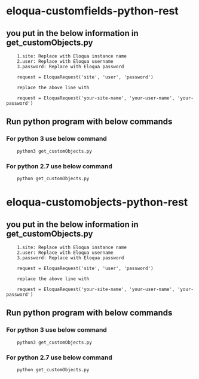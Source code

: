 # eloqua-customfields-python-rest


## you put in the below information in get_customObjects.py
        1.site: Replace with Eloqua instance name
        2.user: Replace with Eloqua username
        3.password: Replace with Eloqua password
        
        request = EloquaRequest('site', 'user', 'password')
        
        replace the above line with 
        
        request = EloquaRequest('your-site-name', 'your-user-name', 'your-password')
        
        
## Run python program with below commands
        
   ### For python 3 use below command
        
        python3 get_customObjects.py
        
   ### For python 2.7 use below command
        
        python get_customObjects.py

# eloqua-customobjects-python-rest


## you put in the below information in get_customObjects.py
        1.site: Replace with Eloqua instance name
        2.user: Replace with Eloqua username
        3.password: Replace with Eloqua password
        
        request = EloquaRequest('site', 'user', 'password')
        
        replace the above line with 
        
        request = EloquaRequest('your-site-name', 'your-user-name', 'your-password')
        
        
## Run python program with below commands
        
   ### For python 3 use below command
        
        python3 get_customObjects.py
        
   ### For python 2.7 use below command
        
        python get_customObjects.py
